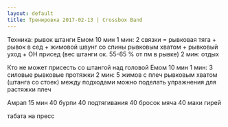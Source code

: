 ```yaml
---
layout: default
title: Тренировка 2017-02-13 | Crossbox Band
---
```


Техника: рывок штанги
Емом 10 мин
1 мин: 2 связки = рывковая тяга + рывок в сед + жимовой швунг со спины рывковым хватом + рывковый уход + ОН присед (вес штанги ок. 55-65 % от пм в рывке)
2 мин: отдых

Кто не может присесть со штангой над головой
Емом 10 мин
1 мин: 3 силовые рывковые протяжки
2 мин: 5 жимов с плеч рывковым хватом (штанга со стоек)
между подходами можно поделать упражнения для растяжки плеч 

Амрап 15 мин
40 бурпи
40 подтягивания
40 бросок мяча
40 махи гирей

табата на пресс